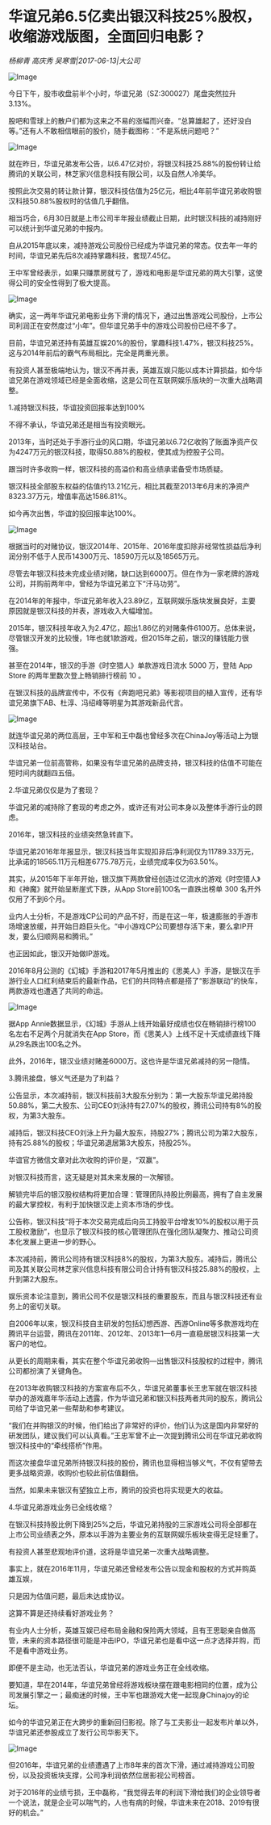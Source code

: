 # 华谊兄弟6.5亿卖出银汉科技25%股权，收缩游戏版图，全面回归电影？

*杨柳青 高庆秀 吴寒雪|2017-06-13|大公司*

![Image](http://p9.pstatp.com/large/28890000107a4181773a)

今日下午，股市收盘前半个小时，华谊兄弟（SZ:300027）尾盘突然拉升3.13%。

股吧和雪球上的散户们都为这来之不易的涨幅而兴奋。“总算雄起了，还好没白等。”还有人不敢相信眼前的股价，随手截图称：“不是系统问题吧？”

![Image](http://p1.pstatp.com/large/26f10004e9c09f78af88)

就在昨日，华谊兄弟发布公告，以6.47亿对价，将银汉科技25.88%的股份转让给腾讯的关联公司，林芝家兴信息科技有限公司，以及自然人冷美华。

按照此次交易的转让款计算，银汉科技估值为25亿元，相比4年前华谊兄弟收购银汉科技50.88%股权时的估值几乎翻倍。

相当巧合，6月30日就是上市公司半年报业绩截止日期，此时银汉科技的减持刚好可以统计到华谊兄弟的中报内。

自从2015年底以来，减持游戏公司股份已经成为华谊兄弟的常态。仅去年一年的时间，华谊兄弟先后8次减持掌趣科技，套现7.45亿。

王中军曾经表示，如果只赚票房就亏了，游戏和电影是华谊兄弟的两大引擎，这使得公司的安全性得到了极大提高。

![Image](http://p1.pstatp.com/large/288700005bcb4c33ddcb)

确实，这一两年华谊兄弟电影业务下滑的情况下，通过出售游戏公司股份，上市公司利润正在安然度过“小年”。但华谊兄弟手中的游戏公司股份已经不多了。

目前，华谊兄弟还持有英雄互娱20%的股份，掌趣科技1.47%，银汉科技25%。这与2014年前后的霸气布局相比，完全是两重光景。

有投资人甚至极端地认为，银汉不再并表，英雄互娱只能以成本计算损益，如今华谊兄弟在游戏领域已经是全面收缩，这是公司在互联网娱乐版块的一次重大战略调整。

1.减持银汉科技，华谊投资回报率达到100%

不得不承认，华谊兄弟还是相当有投资眼光。

2013年，当时还处于手游行业的风口期，华谊兄弟以6.72亿收购了账面净资产仅为4247万元的银汉科技，取得50.88%的股权，使其成为控股子公司。

跟当时许多收购一样，银汉科技的高溢价和高业绩承诺备受市场质疑。

银汉科技全部股东权益的估值约13.21亿元，相比其截至2013年6月末的净资产8323.37万元，增值率高达1586.81%。

如今再次出售，华谊的投回报率达100%。

![Image](http://p1.pstatp.com/large/26ef00026148cfbe54f0)

根据当时的对赌协议，银汉2014年、2015年、2016年度扣除非经常性损益后净利润分别不低于人民币14300万元、18590万元以及18565万元。

尽管去年银汉科技未完成业绩对赌，缺口达到6000万。但在作为一家老牌的游戏公司，并购前两年中，曾经为华谊兄弟立下“汗马功劳”。

在2014年的年报中，华谊兄弟年收入23.89亿，互联网娱乐版块发展良好，主要原因就是银汉科技的并表，游戏收入大幅增加。

2015年，银汉科技年收入为2.47亿，超出1.86亿的对赌条件6100万。总体来说，尽管银汉开发的比较慢，1年也就1款游戏，但2015年之前，银汉的赚钱能力很强。

甚至在2014年，银汉的手游《时空猎人》单款游戏日流水 5000 万，登陆 App Store 的两年里数次登上畅销排行榜前 10 。

在银汉科技的品牌宣传中，不仅有《奔跑吧兄弟》等影视项目的植入宣传，还有华谊兄弟旗下AB、杜淳、冯绍峰等明星为其游戏新品代言。

![Image](http://p3.pstatp.com/large/26ef000261494d64672e)

就连华谊兄弟的两位高层，王中军和王中磊也曾经多次在ChinaJoy等活动上为银汉科技站台。

华谊兄弟一位前高管称，如果没有华谊兄弟的品牌支持，银汉科技的估值不可能在短时间内就翻四五倍。

2.华谊兄弟仅仅是为了套现？

华谊兄弟的减持除了套现的考虑之外，或许还有对公司本身以及整体手游行业的顾虑。

2016年，银汉科技的业绩突然急转直下。

华谊兄弟2016年年报显示，银汉科技当年实现扣非后净利润仅为11789.33万元，比承诺的18565.11万元相差6775.78万元，业绩完成率仅为63.50%。

其实，从2015年下半年开始，银汉旗下两款曾经创造过亿流水的游戏《时空猎人》和《神魔》就开始呈断崖式下跌，从App Store前100名一直跌出榜单 300 名开外仅用了不到6个月。

业内人士分析，不是游戏CP公司的产品不好，而是在这一年，极速膨胀的手游市场增速放缓，并开始日趋巨头化。“中小游戏CP公司要想存活下来，要么拿IP开发，要么归顺网易和腾讯。”

也正因如此，银汉开始做IP游戏。

2016年8月公测的《幻城》手游和2017年5月推出的《思美人》手游，是银汉在手游行业人口红利结束后的最新作品，它们的共同特点都是搭了“影游联动”的快车，两款游戏也遭遇了共同的命运。

![Image](http://p1.pstatp.com/large/26f10004e9c1cfd1d373)

据App Annie数据显示，《幻城》手游从上线开始最好成绩也仅在畅销排行榜100名左右不足两个月就消失在App Store，而《思美人》上线不足十天成绩直线下降从29名跌出100名之外。

此外，2016年，银汉业绩对赌差6000万。这也许是华谊兄弟减持的另一隐情。

3.腾讯接盘，够义气还是为了利益？

公告显示，本次减持前，银汉科技前3大股东分别为：第一大股东华谊兄弟持股50.88%，第二大股东、公司CEO刘泳持有27.07%的股权，腾讯公司持有8%的股权，为第3大股东。

减持后，银汉科技CEO刘泳上升为最大股东，持股27%；腾讯公司为第2大股东，持有25.88%的股权；华谊兄弟退居第3大股东，持股25%。

华谊官方微信文章对此次收购的评价是，“双赢”。

对银汉科技而言，这无疑是对其未来发展的一次解锁。

解锁完毕后的银汉股权结构将更加合理：管理团队持股比例最高，拥有了自主发展的最大掌控权，有利于加快银汉走上资本市场的步伐。

公告称，银汉科技“将于本次交易完成后向员工持股平台增发10%的股权以用于员工股权激励”，也显示了银汉科技的核心管理团队在强化团队凝聚力、推动公司资本化发展上更进一步的野心。

本次减持前，腾讯公司持有银汉科技8%的股权，为第3大股东。减持后，腾讯公司及其关联公司林芝家兴信息科技有限公司合计持有银汉科技25.88%的股权，上升到第2大股东。

娱乐资本论注意到，腾讯公司不仅是银汉科技的重要股东，而且与银汉科技还有业务上的密切关联。

自2006年以来，银汉科技自主研发的包括幻想西游、西游Online等多款游戏均在腾讯平台运营，腾讯在2011年、2012年、2013年1—6月一直稳居银汉科技第一大客户的地位。

从更长的周期来看，其实在整个华谊兄弟收购—出售银汉科技股权的过程中，腾讯公司都扮演了关键角色。

在2013年收购银汉科技的方案宣布后不久，华谊兄弟董事长王忠军就在银汉科技举办的游戏嘉年华活动上透露，作为华谊兄弟和银汉科技两者共同的股东，腾讯公司给了华谊兄弟一些帮助和参考建议。

“我们在并购银汉的时候，他们给出了非常好的评价，他们认为这是国内非常好的研发团队，建议我们可以认真看。”王忠军曾不止一次提到腾讯公司在华谊兄弟收购银汉科技中的“牵线搭桥”作用。

而这次接盘华谊兄弟所持银汉科技的股份，腾讯也显得相当够义气，不仅有望带去更多战略资源，收购价也较此前估值翻倍。

当然，如果未来银汉有望独立上市，腾讯的投资也将实现更大的收益。

4.华谊兄弟游戏业务已全线收缩？

在银汉科技持股比例下降到25%之后，华谊兄弟持股的三家游戏公司将全部都在上市公司业绩表之外，原本以手游为主要业务的互联网娱乐板块变得无足轻重了。

有投资人甚至悲观地评价道，这将是华谊兄弟一次重大战略调整。

事实上，就在2016年11月，华谊兄弟还曾经发布公告以现金和股权的方式并购英雄互娱，

只是因为估值问题，最后未达成协议。

这算不算是还持续看好游戏业务？

有业内人士分析，英雄互娱已经布局金融和保险两大领域，且有王思聪亲自做高管，未来的资本路径很可能是冲击IPO，华谊兄弟也是看中这一点才选择并购，而不是看中游戏业务。

即便不是主动，也无法否认，华谊兄弟的游戏业务正在全线收缩。

要知道，早在2014年，华谊兄弟曾经将游戏板块摆在跟电影相同的位置，成为公司发展引擎之一；最痴迷的时候，王中军也跟游戏大佬一起现身Chinajoy的论坛。

如今的华谊兄弟正在大跨步的重新回归影视。除了与工夫影业一起发布片单以外，华谊兄弟还参股成立了发行公司华影天下。

![Image](http://p3.pstatp.com/large/26ec0001c3f9c62dbce3)

但2016年，华谊兄弟的业绩遭遇了上市8年来的首次下滑，通过减持游戏公司股份，以及投资板块支撑，公司净利润依然位居影视公司榜首。

对于2016年的业绩亏损，王中磊称，“我觉得去年的利润下滑给我们的企业领导者一个说法，就是企业可以喘气的，人也有病的时候，华谊未来在2018、2019有很好的机会。”

